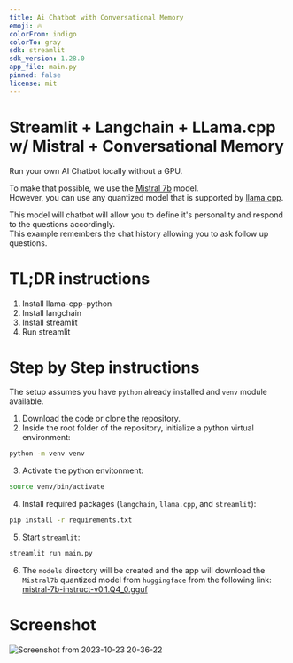 ```yaml
---
title: Ai Chatbot with Conversational Memory
emoji: 🔥
colorFrom: indigo
colorTo: gray
sdk: streamlit
sdk_version: 1.28.0
app_file: main.py
pinned: false
license: mit
---
```


# Streamlit + Langchain + LLama.cpp w/ Mistral + Conversational Memory

Run your own AI Chatbot locally without a GPU.

To make that possible, we use the [Mistral 7b](https://mistral.ai/news/announcing-mistral-7b/) model.  
However, you can use any quantized model that is supported by [llama.cpp](https://github.com/ggerganov/llama.cpp).

This model will chatbot will allow you to define it's personality and respond to the questions accordingly.  
This example remembers the chat history allowing you to ask follow up questions.

# TL;DR instructions

1. Install llama-cpp-python
2. Install langchain
3. Install streamlit
4. Run streamlit

# Step by Step instructions

The setup assumes you have `python` already installed and `venv` module available.

1. Download the code or clone the repository.
2. Inside the root folder of the repository, initialize a python virtual environment:
```bash
python -m venv venv
```
3. Activate the python envitonment:
```bash
source venv/bin/activate
```
4. Install required packages (`langchain`, `llama.cpp`, and `streamlit`):
```bash
pip install -r requirements.txt
```
5. Start `streamlit`:
```bash
streamlit run main.py
```
6. The `models` directory will be created and the app will download the `Mistral7b` quantized model from `huggingface` from the following link:
[mistral-7b-instruct-v0.1.Q4_0.gguf](https://huggingface.co/TheBloke/Mistral-7B-Instruct-v0.1-GGUF/resolve/main/mistral-7b-instruct-v0.1.Q4_0.gguf)

# Screenshot

![Screenshot from 2023-10-23 20-36-22](https://github.com/lalanikarim/ai-chatbot-conversational/assets/1296705/9919a3b3-c24e-4b1d-a121-1eb6724db5c6)